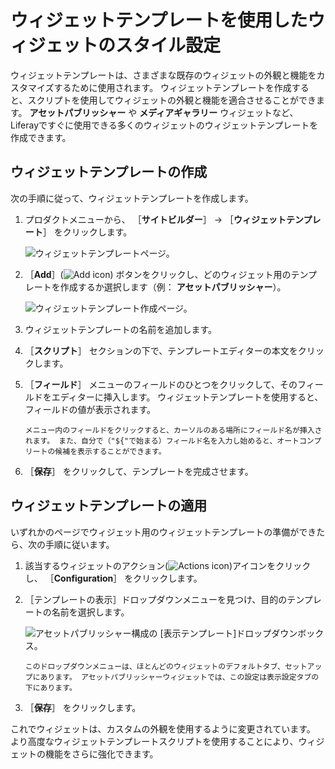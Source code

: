 # ウィジェットテンプレートを使用したウィジェットのスタイル設定

ウィジェットテンプレートは、さまざまな既存のウィジェットの外観と機能をカスタマイズするために使用されます。 ウィジェットテンプレートを作成すると、スクリプトを使用してウィジェットの外観と機能を適合させることができます。 **アセットパブリッシャー** や **メディアギャラリー** ウィジェットなど、Liferayですぐに使用できる多くのウィジェットのウィジェットテンプレートを作成できます。

## ウィジェットテンプレートの作成

次の手順に従って、ウィジェットテンプレートを作成します。

1. プロダクトメニューから、 ［**サイトビルダー**］ → ［**ウィジェットテンプレート**］ をクリックします。

    ![ウィジェットテンプレートページ。](./styling-widgets-with-widget-templates/images/01.png)

1. ［**Add**］(![Add icon](../../../images/icon-add.png)) ボタンをクリックし、どのウィジェット用のテンプレートを作成するか選択します（例： **アセットパブリッシャー**）。

    ![ウィジェットテンプレート作成ページ。](./styling-widgets-with-widget-templates/images/02.png)

1. ウィジェットテンプレートの名前を追加します。

1. ［**スクリプト**］ セクションの下で、テンプレートエディターの本文をクリックします。

1. ［**フィールド**］ メニューのフィールドのひとつをクリックして、そのフィールドをエディターに挿入します。 ウィジェットテンプレートを使用すると、フィールドの値が表示されます。

    ```{note}
    メニュー内のフィールドをクリックすると、カーソルのある場所にフィールド名が挿入されます。 また、自分で（"${"で始まる）フィールド名を入力し始めると、オートコンプリートの候補を表示することができます。
    ```

1. ［**保存**］ をクリックして、テンプレートを完成させます。

## ウィジェットテンプレートの適用

いずれかのページでウィジェット用のウィジェットテンプレートの準備ができたら、次の手順に従います。

1. 該当するウィジェットのアクション(![Actions icon](../../../images/icon-actions.png))アイコンをクリックし、 ［**Configuration**］ をクリックします。

1. ［テンプレートの表示］ドロップダウンメニューを見つけ、目的のテンプレートの名前を選択します。

    ![アセットパブリッシャー構成の [表示テンプレート]ドロップダウンボックス。](./styling-widgets-with-widget-templates/images/03.png)

    ```{note}
    このドロップダウンメニューは、ほとんどのウィジェットのデフォルトタブ、セットアップにあります。 アセットパブリッシャーウィジェットでは、この設定は表示設定タブの下にあります。
    ```

1. ［**保存**］ をクリックします。

    <!-- screenshot -->

これでウィジェットは、カスタムの外観を使用するように変更されています。 より高度なウィジェットテンプレートスクリプトを使用することにより、ウィジェットの機能をさらに強化できます。
